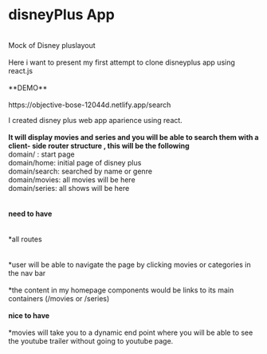 # disneyPlus App
<br>
Mock of Disney pluslayout<br>
<br>
Here i want to present my first attempt to clone disneyplus app using react.js<br>
<br>
**DEMO**<br>
<br>
https://objective-bose-12044d.netlify.app/search

I created disney plus web app aparience using react.<br>
<br>
**It will display movies and series and you will be able to search them with a client- side router structure , this will be the following**<br>
domain/ : start page<br>
domain/home: initial page of disney plus<br>
domain/search: searched by name or genre<br>
domain/movies: all movies will be here<br>
domain/series: all shows will be here<br>
<br>
<br>
**need to have**<br>
<br>
<br>
*all routes<br>
<br>
<br>
*user will be able to navigate the page by clicking movies or categories in the nav bar<br>
<br>
*the content in my homepage components would be links to its main containers (/movies or /series)<br>
<br>
**nice to have**<br>
<br>
*movies will take you to a dynamic end point where you will be able to see the youtube trailer without going to youtube page.
